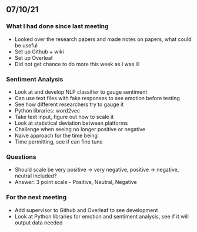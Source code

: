 ## 07/10/21

### What I had done since last meeting
* Looked over the research papers and made notes on papers, what could be useful
* Set up Github + wiki
* Set up Overleaf
* Did not get chance to do more this week as I was ill

### Sentiment Analysis
* Look at and develop NLP classifier to gauge sentiment
* Can use text files with fake responses to see emotion before testing
* See how different researchers try to gauge it
* Python libraries: word2vec
* Take text input, figure out how to scale it
* Look at statistical deviation between platforms
* Challenge when seeing no longer positive or negative
* Naive approach for the time being
* Time permitting, see if can fine tune

### Questions
* Should scale be very positive -> very negative, positive -> negative, neutral included?
* Answer: 3 point scale - Positive, Neutral, Negative

### For the next meeting
* Add supervisor to Github and Overleaf to see development
* Look at Python libraries for emotion and sentiment analysis, see if it will output data needed